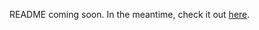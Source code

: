 README coming soon.  In the meantime, check it out [here](https://dxoverdy.github.io/fanta-shokata/?p=Home).